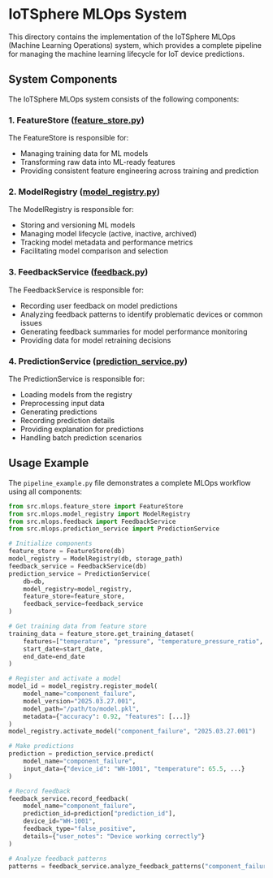 # IoTSphere MLOps System

This directory contains the implementation of the IoTSphere MLOps (Machine Learning Operations) system, which provides a complete pipeline for managing the machine learning lifecycle for IoT device predictions.

## System Components

The IoTSphere MLOps system consists of the following components:

### 1. FeatureStore ([feature_store.py](cci:7://file:///Users/lisasimon/repos/IoTSphereAngular/IoTSphere-Refactor/src/mlops/feature_store.py:0:0-0:0))

The FeatureStore is responsible for:
- Managing training data for ML models
- Transforming raw data into ML-ready features
- Providing consistent feature engineering across training and prediction

### 2. ModelRegistry ([model_registry.py](cci:7://file:///Users/lisasimon/repos/IoTSphereAngular/IoTSphere-Refactor/src/mlops/model_registry.py:0:0-0:0))

The ModelRegistry is responsible for:
- Storing and versioning ML models
- Managing model lifecycle (active, inactive, archived)
- Tracking model metadata and performance metrics
- Facilitating model comparison and selection

### 3. FeedbackService ([feedback.py](cci:7://file:///Users/lisasimon/repos/IoTSphereAngular/IoTSphere-Refactor/src/mlops/feedback.py:0:0-0:0))

The FeedbackService is responsible for:
- Recording user feedback on model predictions
- Analyzing feedback patterns to identify problematic devices or common issues
- Generating feedback summaries for model performance monitoring
- Providing data for model retraining decisions

### 4. PredictionService ([prediction_service.py](cci:7://file:///Users/lisasimon/repos/IoTSphereAngular/IoTSphere-Refactor/src/mlops/prediction_service.py:0:0-0:0))

The PredictionService is responsible for:
- Loading models from the registry
- Preprocessing input data
- Generating predictions
- Recording prediction details
- Providing explanation for predictions
- Handling batch prediction scenarios

## Usage Example

The `pipeline_example.py` file demonstrates a complete MLOps workflow using all components:

```python
from src.mlops.feature_store import FeatureStore
from src.mlops.model_registry import ModelRegistry
from src.mlops.feedback import FeedbackService
from src.mlops.prediction_service import PredictionService

# Initialize components
feature_store = FeatureStore(db)
model_registry = ModelRegistry(db, storage_path)
feedback_service = FeedbackService(db)
prediction_service = PredictionService(
    db=db,
    model_registry=model_registry,
    feature_store=feature_store,
    feedback_service=feedback_service
)

# Get training data from feature store
training_data = feature_store.get_training_dataset(
    features=["temperature", "pressure", "temperature_pressure_ratio", "age_days"],
    start_date=start_date,
    end_date=end_date
)

# Register and activate a model
model_id = model_registry.register_model(
    model_name="component_failure",
    model_version="2025.03.27.001",
    model_path="/path/to/model.pkl",
    metadata={"accuracy": 0.92, "features": [...]}
)
model_registry.activate_model("component_failure", "2025.03.27.001")

# Make predictions
prediction = prediction_service.predict(
    model_name="component_failure",
    input_data={"device_id": "WH-1001", "temperature": 65.5, ...}
)

# Record feedback
feedback_service.record_feedback(
    model_name="component_failure",
    prediction_id=prediction["prediction_id"],
    device_id="WH-1001",
    feedback_type="false_positive",
    details={"user_notes": "Device working correctly"}
)

# Analyze feedback patterns
patterns = feedback_service.analyze_feedback_patterns("component_failure")